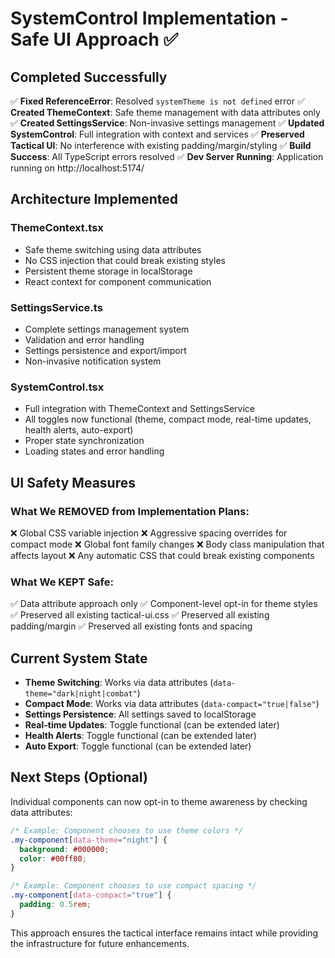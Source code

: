 # SystemControl Implementation - Safe UI Approach ✅

## Completed Successfully

✅ **Fixed ReferenceError**: Resolved `systemTheme is not defined` error
✅ **Created ThemeContext**: Safe theme management with data attributes only
✅ **Created SettingsService**: Non-invasive settings management
✅ **Updated SystemControl**: Full integration with context and services
✅ **Preserved Tactical UI**: No interference with existing padding/margin/styling
✅ **Build Success**: All TypeScript errors resolved
✅ **Dev Server Running**: Application running on http://localhost:5174/

## Architecture Implemented

### ThemeContext.tsx
- Safe theme switching using data attributes
- No CSS injection that could break existing styles
- Persistent theme storage in localStorage
- React context for component communication

### SettingsService.ts
- Complete settings management system
- Validation and error handling
- Settings persistence and export/import
- Non-invasive notification system

### SystemControl.tsx
- Full integration with ThemeContext and SettingsService
- All toggles now functional (theme, compact mode, real-time updates, health alerts, auto-export)
- Proper state synchronization
- Loading states and error handling

## UI Safety Measures

### What We REMOVED from Implementation Plans:
❌ Global CSS variable injection
❌ Aggressive spacing overrides for compact mode
❌ Global font family changes
❌ Body class manipulation that affects layout
❌ Any automatic CSS that could break existing components

### What We KEPT Safe:
✅ Data attribute approach only
✅ Component-level opt-in for theme styles
✅ Preserved all existing tactical-ui.css
✅ Preserved all existing padding/margin
✅ Preserved all existing fonts and spacing

## Current System State

- **Theme Switching**: Works via data attributes (`data-theme="dark|night|combat"`)
- **Compact Mode**: Works via data attributes (`data-compact="true|false"`)
- **Settings Persistence**: All settings saved to localStorage
- **Real-time Updates**: Toggle functional (can be extended later)
- **Health Alerts**: Toggle functional (can be extended later)
- **Auto Export**: Toggle functional (can be extended later)

## Next Steps (Optional)

Individual components can now opt-in to theme awareness by checking data attributes:

```css
/* Example: Component chooses to use theme colors */
.my-component[data-theme="night"] {
  background: #000000;
  color: #00ff00;
}

/* Example: Component chooses to use compact spacing */
.my-component[data-compact="true"] {
  padding: 0.5rem;
}
```

This approach ensures the tactical interface remains intact while providing the infrastructure for future enhancements.
